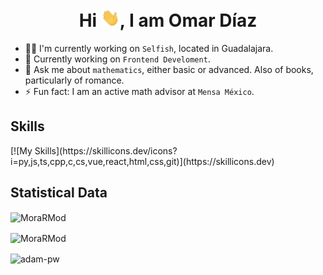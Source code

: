 <h1 align="center">Hi <img src="https://raw.githubusercontent.com/ABSphreak/ABSphreak/master/gifs/Hi.gif" width="30px">, I am Omar Díaz </h1>

<!--
**MoraRMod/MoraRMod** is a ✨ _special_ ✨ repository because its `README.md` (this file) appears on your GitHub profile.

Here are some ideas to get you started:

- 🔭 I’m currently working on ...
- 🌱 I’m currently learning ...
- 👯 I’m looking to collaborate on ...
- 🤔 I’m looking for help with ...
- 💬 Ask me about ...
- 📫 How to reach me: ...
- 😄 Pronouns: ...
- ⚡ Fun fact: ...
-->

- 👨‍💻  I'm currently working on `Selfish`, located in Guadalajara.
- 🧠  Currently working on `Frontend Develoment`.
- 💬  Ask me about `mathematics`, either basic or advanced. Also of books, particularly of romance.
- ⚡  Fun fact: I am an active math advisor at `Mensa México`.

<h2>Skills</h2>
  [![My Skills](https://skillicons.dev/icons?i=py,js,ts,cpp,c,cs,vue,react,html,css,git)](https://skillicons.dev)

<h2>Statistical Data</h2>
<p>
  <img align="center"
    src="https://github-readme-stats.vercel.app/api/top-langs?username=MoraRMod&show_icons=true&locale=en&bg_color=0d1117&text_color=ffffff&layout=compact"
    alt="MoraRMod" 
    bg_color=#808080/>
</p>

<p>
  <img align="center" src="https://github-readme-stats.vercel.app/api?username=MoraRMod&show_icons=true&locale=en&bg_color=0d1117&text_color=ffffff&repo=convoychat"
    alt="MoraRMod" />
</p>

<p><img align="center" src="https://github-readme-streak-stats.herokuapp.com/?user=MoraRMod&theme=dark&background=0d1117&date_format=M%20j%5B%2C%20Y%5D" alt="adam-pw" /></p>
